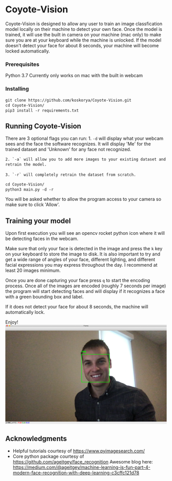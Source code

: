 # Coyote-Vision

Coyote-Vision is designed to allow any user to train an image classfication model locally on their machine to detect your own face. Once the model is trained, it will use the built in camera on your machine (mac only) to make sure you are at your keyboard while the machine is unlocked. If the model doesn't detect your face for about 8 seconds, your machine will become locked automatically.

### Prerequisites

Python 3.7
Currently only works on mac with the built in webcam

### Installing

```
git clone https://github.com/koskorya/Coyote-Vision.git
cd Coyote-Vision/
pip3 install -r requirements.txt
```

## Running Coyote-Vision

There are 3 optional flags you can run:
    1. `-d` will display what your webcam sees and the face the software recognizes. It will display 'Me' for the trained dataset and 'Unknown' for any face not recognized.

    2. `-a` will allow you to add more images to your existing dataset and retrain the model.

    3. `-r` will completely retrain the dataset from scratch.
```
cd Coyote-Vision/
python3 main.py -d -r
```

You will be asked whether to allow the program access to your camera so make sure to click 'Allow'.

## Training your model

Upon first execution you will see an opencv rocket python icon where it will be detecting faces in the webcam. 

Make sure that only your face is detected in the image and press the `k` key on your keyboard to store the image to disk. It is also important to try and get a wide range of angles of your face, different lighting, and different facial expressions you may express throughout the day. I recommend at least 20 images minimum. 

Once you are done capturing your face press `q` to start the encoding process. Once all of the images are encoded (roughly 7 seconds per image) the program will start detecting faces and will display if it recognizes a face with a green bounding box and label.

If it does not detect your face for about 8 seconds, the machine will automatically lock.

Enjoy!
![](image/Me.png)

## Acknowledgments

* Helpful tutorials courtesy of https://www.pyimagesearch.com/
* Core python package courtesy of https://github.com/ageitgey/face_recognition Awesome blog here: https://medium.com/@ageitgey/machine-learning-is-fun-part-4-modern-face-recognition-with-deep-learning-c3cffc121d78
